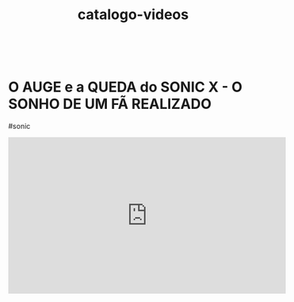 # <header>catalogo-videos<header>

<h1>O AUGE e a QUEDA do SONIC X - O SONHO DE UM FÃ REALIZADO</h1>
<p>#sonic<p>

<iframe width="560" height="315" src="https://www.youtube.com/embed/vyqaJVZapag?si=EbUSjtkJaZ2kg1YD" title="YouTube video player" frameborder="0" allow="accelerometer; autoplay; clipboard-write; encrypted-media; gyroscope; picture-in-picture; web-share" referrerpolicy="strict-origin-when-cross-origin" allowfullscreen></iframe>